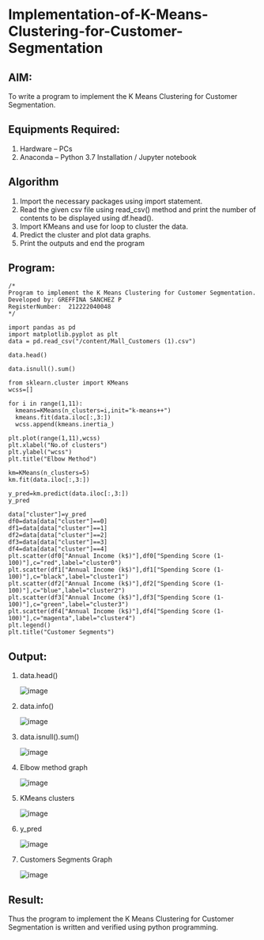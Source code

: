# Implementation-of-K-Means-Clustering-for-Customer-Segmentation

## AIM:
To write a program to implement the K Means Clustering for Customer Segmentation.

## Equipments Required:
1. Hardware – PCs
2. Anaconda – Python 3.7 Installation / Jupyter notebook

## Algorithm
1. Import the necessary packages using import statement.
2. Read the given csv file using read_csv() method and print the number of contents to be displayed using df.head().
3. Import KMeans and use for loop to cluster the data.
4. Predict the cluster and plot data graphs.
5. Print the outputs and end the program


## Program:
```
/*
Program to implement the K Means Clustering for Customer Segmentation.
Developed by: GREFFINA SANCHEZ P
RegisterNumber:  212222040048
*/

import pandas as pd
import matplotlib.pyplot as plt
data = pd.read_csv("/content/Mall_Customers (1).csv")

data.head()

data.isnull().sum()

from sklearn.cluster import KMeans
wcss=[]

for i in range(1,11):
  kmeans=KMeans(n_clusters=i,init="k-means++")
  kmeans.fit(data.iloc[:,3:])
  wcss.append(kmeans.inertia_)

plt.plot(range(1,11),wcss)
plt.xlabel("No.of clusters")
plt.ylabel("wcss")
plt.title("Elbow Method")

km=KMeans(n_clusters=5)
km.fit(data.iloc[:,3:])

y_pred=km.predict(data.iloc[:,3:])
y_pred

data["cluster"]=y_pred
df0=data[data["cluster"]==0]
df1=data[data["cluster"]==1]
df2=data[data["cluster"]==2]
df3=data[data["cluster"]==3]
df4=data[data["cluster"]==4]
plt.scatter(df0["Annual Income (k$)"],df0["Spending Score (1-100)"],c="red",label="cluster0")
plt.scatter(df1["Annual Income (k$)"],df1["Spending Score (1-100)"],c="black",label="cluster1")
plt.scatter(df2["Annual Income (k$)"],df2["Spending Score (1-100)"],c="blue",label="cluster2")
plt.scatter(df3["Annual Income (k$)"],df3["Spending Score (1-100)"],c="green",label="cluster3")
plt.scatter(df4["Annual Income (k$)"],df4["Spending Score (1-100)"],c="magenta",label="cluster4")
plt.legend()
plt.title("Customer Segments")

```

## Output:

1. data.head()

   ![image](https://github.com/greffinaprem/Implementation-of-K-Means-Clustering-for-Customer-Segmentation/assets/119475603/2d03903e-3c3d-4fe2-958f-f6b028347624)

2. data.info()

   ![image](https://github.com/greffinaprem/Implementation-of-K-Means-Clustering-for-Customer-Segmentation/assets/119475603/3e7b90bd-440a-46fd-8a5a-abcebd59774d)

3. data.isnull().sum()

   ![image](https://github.com/greffinaprem/Implementation-of-K-Means-Clustering-for-Customer-Segmentation/assets/119475603/9aa0a80c-0ec9-4046-adc6-fe3b73567415)

4. Elbow method graph

   ![image](https://github.com/greffinaprem/Implementation-of-K-Means-Clustering-for-Customer-Segmentation/assets/119475603/90432436-dbf2-4b45-a1a7-58af3447f334)

5. KMeans clusters

    ![image](https://github.com/greffinaprem/Implementation-of-K-Means-Clustering-for-Customer-Segmentation/assets/119475603/27db0a83-8e7f-43c8-ae07-2250a135ccc6)

6. y_pred

    ![image](https://github.com/greffinaprem/Implementation-of-K-Means-Clustering-for-Customer-Segmentation/assets/119475603/6791b249-2a61-40ea-a071-44bf754d796e)

7. Customers Segments Graph

    ![image](https://github.com/greffinaprem/Implementation-of-K-Means-Clustering-for-Customer-Segmentation/assets/119475603/1472a947-4793-49f9-b7d7-efe9ce09c74a)




## Result:
Thus the program to implement the K Means Clustering for Customer Segmentation is written and verified using python programming.
